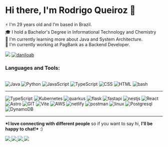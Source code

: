 # Hi there, I'm Rodrigo Queiroz 👋

⚡ I'm 29 years old and I'm based in Brazil.\
🎓 I hold a Bachelor's Degree in Informational Technology and Chemistry\
🌱 I'm currently learning more about Java and System Architecture.\
🚧 I'm currently working at PagBank as a Backend Developer.

[![](https://github-readme-stats.vercel.app/api?username=teddiur&count_private=true&show_icons=true&contribs,prs&cache_seconds=86400&theme=midnight-purple)](https://github.com/anuraghazra/github-readme-stats)
[![daniloab](https://github-readme-stats.vercel.app/api/top-langs/?username=teddiur&layout=compact&theme=midnight-purple) ](https://github.com/anuraghazra/github-readme-stats)

### Languages and Tools:

<div style="display: inline-block"><br>
<img src="https://img.shields.io/badge/Java-007396?style=for-the-badge&logo=java&logoColor=white" alt="Java" />
<img src="https://img.shields.io/badge/python-3776AB?style=for-the-badge&logo=python&logoColor=white" alt="Python"/>
<img src="https://img.shields.io/badge/javascript-F7DF1E?style=for-the-badge&logo=javascript&logoColor=white" alt="JavaScript" />
<img src="https://img.shields.io/badge/typescript-3178C6?style=for-the-badge&logo=typescript&logoColor=white" alt="TypeScript" />
<img src="https://img.shields.io/badge/css3-1572B6?style=for-the-badge&logo=css3&logoColor=white" alt="CSS" />
<img src="https://img.shields.io/badge/html5-E34F26?style=for-the-badge&logo=html5&logoColor=white" alt="HTML" />
<img src="https://img.shields.io/badge/bash-4EAA25?style=for-the-badge&logo=gnubash&logoColor=white" alt="bash" />

---

<img src="https://img.shields.io/badge/docker-2496ED?style=for-the-badge&logo=docker&logoColor=white" alt="TypeScript" />
<img src="https://img.shields.io/badge/kubernetes-232F3E?style=for-the-badge&logo=kubernetes&logoColor=white" alt="Kubernetes" />

<img src="https://img.shields.io/badge/quarkus-4695EB?style=for-the-badge&logo=quarkus&logoColor=white" alt="quarkus" />
<img src="https://img.shields.io/badge/flask-000000?style=for-the-badge&logo=flask&logoColor=white" alt="flask" />
<img src="https://img.shields.io/badge/fastapi-009688?style=for-the-badge&logo=fastapi&logoColor=white" alt="fastapi" />
<img src="https://img.shields.io/badge/nestjs-E0234E?style=for-the-badge&logo=nestjs&logoColor=white" alt="nestjs" />
<img src="https://img.shields.io/badge/react-61DAFB?style=for-the-badge&logo=react&logoColor=white" alt="React" />
<img src="https://img.shields.io/badge/astro-BC52EE?style=for-the-badge&logo=astro&logoColor=white" alt="Astro" />
<img src="https://img.shields.io/badge/git-F05032?style=for-the-badge&logo=git&logoColor=white" alt="GIT" />
<img src="https://img.shields.io/badge/vite-646CFF?style=for-the-badge&logo=vite&logoColor=white" alt="Vite" />
<img src="https://img.shields.io/badge/aws-232F3E?style=for-the-badge&logo=amazonwebservices&logoColor=white" alt="AWS" />
<img src="https://img.shields.io/badge/netlify-00C7B7?style=for-the-badge&logo=netlify&logoColor=white" alt="netlify" />
<img src="https://img.shields.io/badge/postman-FF6C37?style=for-the-badge&logo=postman&logoColor=white" alt="postman" />
<img src="https://img.shields.io/badge/linux-FCC624?style=for-the-badge&logo=linux&logoColor=white" alt="linux" />

<img src="https://img.shields.io/badge/postgresql-232F3E?style=for-the-badge&logo=postgresql&logoColor=white" alt="Postgresql" />
<img src="https://img.shields.io/badge/dynamodb-232F3E?style=for-the-badge&logo=amazondynamodb&logoColor=white" alt="DynamoDB" />

---

**\*I love connecting with different people** so if you want to say hi, **I'll be happy to chat!\*** :)

<div>
    <a target='_blank' href="https://teddiur.netlify.app/">
        <img src="https://img.shields.io/badge/blog-00B8FC?style=for-the-badge&logo=blogger&logoColor=white">
    </a>
    <a target='_blank' href="https://www.linkedin.com/in/ryaqueiroz/">
        <img src="https://img.shields.io/badge/LinkedIn-0077B5?style=for-the-badge&logo=linkedin&logoColor=white">
    </a>
    <a target='_blank' href="https://dev.to/teddiur/">
        <img src="https://img.shields.io/badge/dev.to-0A0A0A?style=for-the-badge&logo=dev.to&logoColor=white">
    </a>
    <a target='_blank' href="mailto:ryaqueiroz@gmail.com">
        <img src="https://img.shields.io/badge/Gmail-D14836?style=for-the-badge&logo=gmail&logoColor=white">
    </a>    
</div>

